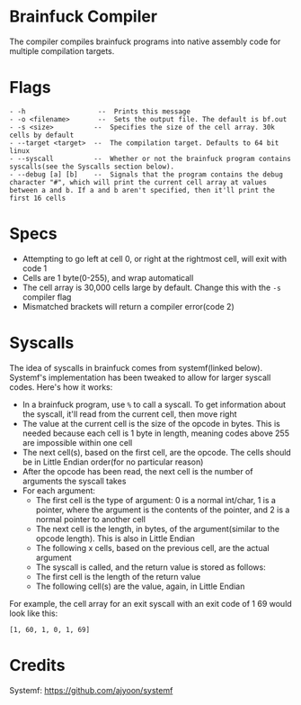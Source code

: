 # Brainfuck Compiler
The compiler compiles brainfuck programs into native assembly code for multiple compilation targets.

# Flags
```
- -h                  --  Prints this message
- -o <filename>       --  Sets the output file. The default is bf.out
- -s <size>          --  Specifies the size of the cell array. 30k cells by default
- --target <target>  --  The compilation target. Defaults to 64 bit linux
- --syscall          --  Whether or not the brainfuck program contains syscalls(see the Syscalls section below). 
- --debug [a] [b]    --  Signals that the program contains the debug character "#", which will print the current cell array at values between a and b. If a and b aren't specified, then it'll print the first 16 cells
```

# Specs
- Attempting to go left at cell 0, or right at the rightmost cell, will exit with code 1
- Cells are 1 byte(0-255), and wrap automaticall
- The cell array is 30,000 cells large by default. Change this with the `-s` compiler flag
- Mismatched brackets will return a compiler error(code 2)

# Syscalls
The idea of syscalls in brainfuck comes from systemf(linked below). Systemf's implementation has been tweaked to allow for larger syscall codes.
Here's how it works:
- In a brainfuck program, use `%` to call a syscall. To get information about the syscall, it'll read from the current cell, then move right
- The value at the current cell is the size of the opcode in bytes. This is needed because each cell is 1 byte in length, meaning codes above 255 are impossible within one cell
- The next cell(s), based on the first cell, are the opcode. The cells should be in Little Endian order(for no particular reason)
- After the opcode has been read, the next cell is the number of arguments the syscall takes
- For each argument:
  - The first cell is the type of argument: 0 is a normal int/char, 1 is a pointer, where the argument is the contents of the pointer, and 2 is a normal pointer to another cell
  - The next cell is the length, in bytes, of the argument(similar to the opcode length). This is also in Little Endian
  - The following x cells, based on the previous cell, are the actual argument
  - The syscall is called, and the return value is stored as follows:
  - The first cell is the length of the return value
  - The following cell(s) are the value, again, in Little Endian

For example, the cell array for an exit syscall with an exit code of 1 69 would look like this:

`[1, 60, 1, 0, 1, 69]`

# Credits
Systemf: https://github.com/ajyoon/systemf
